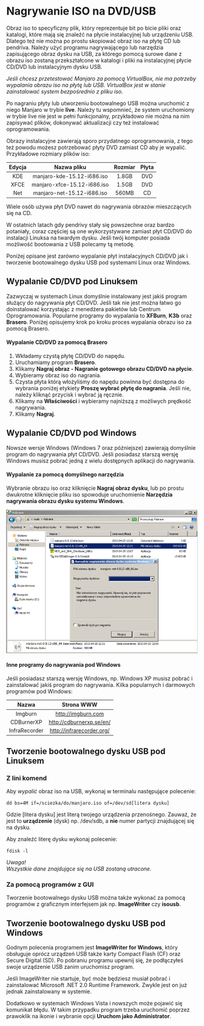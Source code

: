 # Nagrywanie ISO na DVD/USB

Obraz iso to specyficzny plik, który reprezentuje bit po bicie pliki oraz katalogi, które mają się znaleźć na płycie instalacyjnej lub urządzeniu USB. Dlatego też nie można po prostu skopiować obraz iso na płytę CD lub pendriva. Należy użyć programu nagrywającego lub narzędzia zapisującego obraz dysku na USB, za którego pomocą surowe dane z obrazu iso zostaną przekształcone w katalogi i pliki na instalacyjnej płycie CD/DVD lub instalacyjnym dysku USB.

*Jeśli chcesz przetestować Manjaro za pomocą VirtualBox, nie ma potrzeby wypalania obrazu iso na płytę lub USB. VirtualBox jest w stanie zainstalować system bezpośrednio z pliku iso.*

Po nagraniu płyty lub utworzeniu bootowalnego USB można uruchomić z niego Manjaro w trybie **live**. Należy tu wspomnieć, że system uruchomiony w trybie live nie jest w pełni funkcjonalny, przykładowo nie można na nim zapisywać plików, dokonywać aktualizacji czy też instalować oprogramowania.

Obrazy instalacyjne zawierają sporo przydatnego oprogramowania, z tego też powodu możesz potrzebować płyty DVD zamiast CD aby je wypalić. Przykładowe rozmiary plików iso:

|Edycja|Nazwa pliku|Rozmiar|Płyta|
|:---:|:---:|:---:|:---:|
|KDE|manjaro-kde-15.12-i686.iso| 1.8GB|DVD|
|XFCE|manjaro-xfce-15.12-i686.iso| 1.5GB|DVD|
|Net|manjaro-net-15.12-i686.iso| 560MB|CD|

Wiele osób używa płyt DVD nawet do nagrywania obrazów mieszczących się na CD.

W ostatnich latach gdy pendrivy stały się powszechne oraz bardzo potaniały, coraz częściej są one wykorzystywane zamiast płyt CD/DVD do instalacji Linuksa na twardym dysku. Jeśli twój komputer posiada możliwość bootowania z USB polecamy tą metodę.

Poniżej opisane jest zarówno wypalanie płyt instalacyjnych CD/DVD jak i tworzenie bootowalnego dysku USB pod systemami Linux oraz Windows.

## Wypalanie CD/DVD pod Linuksem

Zazwyczaj w systemach Linux domyślnie instalowany jest jakiś program służący do nagrywania płyt CD/DVD. Jeśli tak nie jest można łatwo go doinstalować korzystając z menedżera pakietów lub Centrum Oprogramowania. Popularne programy do wypalania to **XFBurn**, **K3b** oraz **Brasero**. Poniżej opisujemy krok po kroku proces wypalania obrazu iso za pomocą Brasero.

#### Wypalanie CD/DVD za pomocą Brasero
1. Wkładamy czystą płytę CD/DVD do napędu.
2. Uruchamiamy program **Brasero**.
3. Klikamy **Nagraj obraz - Nagranie gotowego obrazu CD/DVD na płycie**.
4. Wybieramy obraz iso do nagrania.
5. Czysta płyta którą włożyliśmy do napędu powinna być dostępna do wybrania poniżej etykiety **Proszę wybrać płytę do nagrania**. Jeśli nie, należy kliknąć przycisk i wybrać ją ręcznie.
6. Klikamy na **Właściwości** i wybieramy najniższą z możliwych prędkość nagrywania.
7. Klikamy **Nagraj**.


## Wypalanie CD/DVD pod Windows

Nowsze wersje Windows (Windows 7 oraz późniejsze) zawierają domyślnie program do nagrywania płyt CD/DVD. Jeśli posiadasz starszą wersję Windows musisz pobrać jedną z wielu dostępnych aplikacji do nagrywania.

#### Wypalanie za pomocą domyślnego narzędzia
Wybranie obrazu iso oraz kliknięcie **Nagraj obraz dysku**, lub po prostu dwukrotne kliknięcie pliku iso spowoduje uruchomienie **Narzędzia nagrywania obrazu dysku systemu Windows**.

![](../images/win_imgburn.png)

#### Inne programy do nagrywania pod Windows
Jeśli posiadasz starszą wersję Windows, np. Windows XP musisz pobrać i zainstalować jakiś program do nagrywania.
Kilka popularnych i darmowych programów pod Windows:

|Nazwa|Strona WWW|
|:---:|:---:|
|Imgburn|http://imgburn.com|
|CDBurnerXP| http://cdburnerxp.se/en/|
|InfraRecorder|http://infrarecorder.org/|





## Tworzenie bootowalnego dysku USB pod Linuksem

### Z lini komend
Aby *wypalić* obraz iso na USB, wykonaj w terminalu następujące polecenie:  

```
dd bs=4M if=/sciezka/do/manjaro.iso of=/dev/sd[litera dysku]
```
Gdzie [litera dysku] jest literą twojego urządzenia przenośnego. Zauważ, że jest to **urządzenie** (dysk) np. /dev/sdb, a **nie** numer partycji znajdującej się na dysku.

Aby znaleźć literę dysku wykonaj polecenie:

```
fdisk -l
```
*Uwaga!  
Wszystkie dane znajdujące się na USB zostaną utracone.*

### Za pomocą programów z GUI

Tworzenie bootowalnego dysku USB można także wykonać za pomocą programów z graficznym interfejsem jak np. **ImageWriter** czy **isousb**.

## Tworzenie bootowalnego dysku USB pod Windows

Godnym polecenia programem jest **ImageWriter for Windows**, który obsługuje oprócz urządzeń USB także karty Compact Flash (CF) oraz Secure Digital (SD). Po pobraniu programu upewnij się, że podłączyłeś swoje urządzenie USB zanim uruchomisz program.

Jeśli ImageWriter nie startuje, być może będziesz musiał pobrać i zainstalować Microsoft .NET 2.0 Runtime Framework. Zwykle jest on już jednak zainstalowany w systemie.

Dodatkowo w systemach Windows Vista i nowszych może pojawić się komunikat błędu. W takim przypadku program trzeba uruchomić poprzez prawoklik na ikonie i wybranie opcji **Uruchom jako Administrator**.












